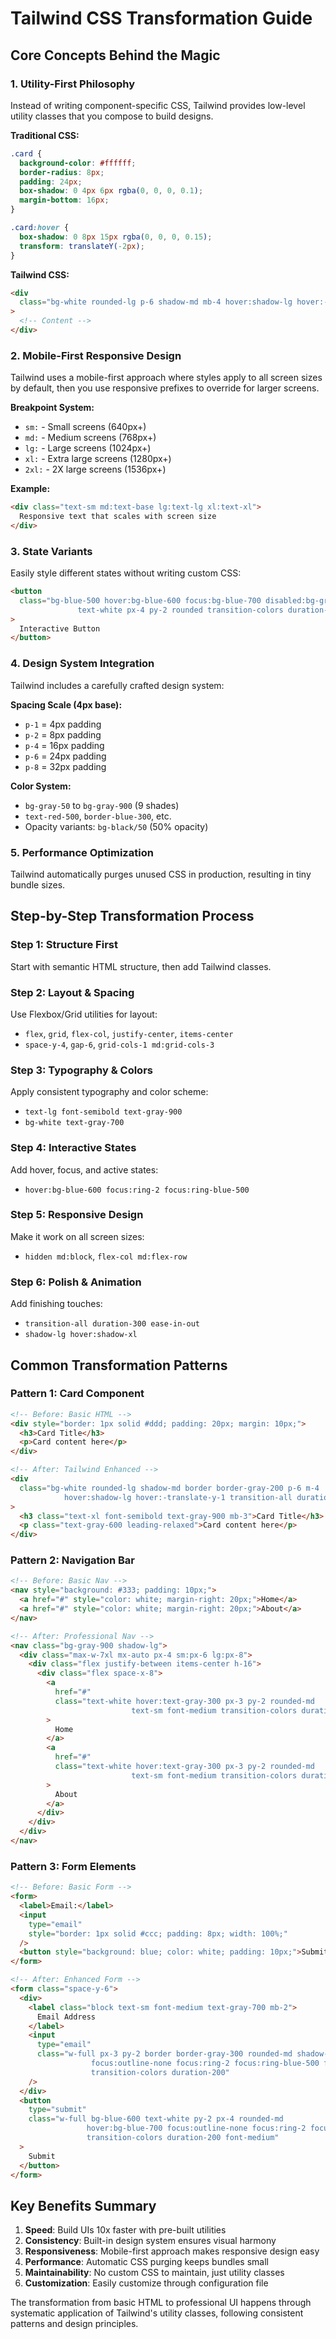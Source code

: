 # Tailwind CSS Transformation Guide

## Core Concepts Behind the Magic

### 1. **Utility-First Philosophy**

Instead of writing component-specific CSS, Tailwind provides low-level utility classes that you compose to build designs.

**Traditional CSS:**

```css
.card {
  background-color: #ffffff;
  border-radius: 8px;
  padding: 24px;
  box-shadow: 0 4px 6px rgba(0, 0, 0, 0.1);
  margin-bottom: 16px;
}

.card:hover {
  box-shadow: 0 8px 15px rgba(0, 0, 0, 0.15);
  transform: translateY(-2px);
}
```

**Tailwind CSS:**

```html
<div
  class="bg-white rounded-lg p-6 shadow-md mb-4 hover:shadow-lg hover:-translate-y-1 transition-all duration-300"
>
  <!-- Content -->
</div>
```

### 2. **Mobile-First Responsive Design**

Tailwind uses a mobile-first approach where styles apply to all screen sizes by default, then you use responsive prefixes to override for larger screens.

**Breakpoint System:**

- `sm:` - Small screens (640px+)
- `md:` - Medium screens (768px+)
- `lg:` - Large screens (1024px+)
- `xl:` - Extra large screens (1280px+)
- `2xl:` - 2X large screens (1536px+)

**Example:**

```html
<div class="text-sm md:text-base lg:text-lg xl:text-xl">
  Responsive text that scales with screen size
</div>
```

### 3. **State Variants**

Easily style different states without writing custom CSS:

```html
<button
  class="bg-blue-500 hover:bg-blue-600 focus:bg-blue-700 disabled:bg-gray-300 
               text-white px-4 py-2 rounded transition-colors duration-200"
>
  Interactive Button
</button>
```

### 4. **Design System Integration**

Tailwind includes a carefully crafted design system:

**Spacing Scale (4px base):**

- `p-1` = 4px padding
- `p-2` = 8px padding
- `p-4` = 16px padding
- `p-6` = 24px padding
- `p-8` = 32px padding

**Color System:**

- `bg-gray-50` to `bg-gray-900` (9 shades)
- `text-red-500`, `border-blue-300`, etc.
- Opacity variants: `bg-black/50` (50% opacity)

### 5. **Performance Optimization**

Tailwind automatically purges unused CSS in production, resulting in tiny bundle sizes.

## Step-by-Step Transformation Process

### Step 1: Structure First

Start with semantic HTML structure, then add Tailwind classes.

### Step 2: Layout & Spacing

Use Flexbox/Grid utilities for layout:

- `flex`, `grid`, `flex-col`, `justify-center`, `items-center`
- `space-y-4`, `gap-6`, `grid-cols-1 md:grid-cols-3`

### Step 3: Typography & Colors

Apply consistent typography and color scheme:

- `text-lg font-semibold text-gray-900`
- `bg-white text-gray-700`

### Step 4: Interactive States

Add hover, focus, and active states:

- `hover:bg-blue-600 focus:ring-2 focus:ring-blue-500`

### Step 5: Responsive Design

Make it work on all screen sizes:

- `hidden md:block`, `flex-col md:flex-row`

### Step 6: Polish & Animation

Add finishing touches:

- `transition-all duration-300 ease-in-out`
- `shadow-lg hover:shadow-xl`

## Common Transformation Patterns

### Pattern 1: Card Component

```html
<!-- Before: Basic HTML -->
<div style="border: 1px solid #ddd; padding: 20px; margin: 10px;">
  <h3>Card Title</h3>
  <p>Card content here</p>
</div>

<!-- After: Tailwind Enhanced -->
<div
  class="bg-white rounded-lg shadow-md border border-gray-200 p-6 m-4 
            hover:shadow-lg hover:-translate-y-1 transition-all duration-300"
>
  <h3 class="text-xl font-semibold text-gray-900 mb-3">Card Title</h3>
  <p class="text-gray-600 leading-relaxed">Card content here</p>
</div>
```

### Pattern 2: Navigation Bar

```html
<!-- Before: Basic Nav -->
<nav style="background: #333; padding: 10px;">
  <a href="#" style="color: white; margin-right: 20px;">Home</a>
  <a href="#" style="color: white; margin-right: 20px;">About</a>
</nav>

<!-- After: Professional Nav -->
<nav class="bg-gray-900 shadow-lg">
  <div class="max-w-7xl mx-auto px-4 sm:px-6 lg:px-8">
    <div class="flex justify-between items-center h-16">
      <div class="flex space-x-8">
        <a
          href="#"
          class="text-white hover:text-gray-300 px-3 py-2 rounded-md 
                           text-sm font-medium transition-colors duration-200"
        >
          Home
        </a>
        <a
          href="#"
          class="text-white hover:text-gray-300 px-3 py-2 rounded-md 
                           text-sm font-medium transition-colors duration-200"
        >
          About
        </a>
      </div>
    </div>
  </div>
</nav>
```

### Pattern 3: Form Elements

```html
<!-- Before: Basic Form -->
<form>
  <label>Email:</label>
  <input
    type="email"
    style="border: 1px solid #ccc; padding: 8px; width: 100%;"
  />
  <button style="background: blue; color: white; padding: 10px;">Submit</button>
</form>

<!-- After: Enhanced Form -->
<form class="space-y-6">
  <div>
    <label class="block text-sm font-medium text-gray-700 mb-2">
      Email Address
    </label>
    <input
      type="email"
      class="w-full px-3 py-2 border border-gray-300 rounded-md shadow-sm 
                  focus:outline-none focus:ring-2 focus:ring-blue-500 focus:border-blue-500
                  transition-colors duration-200"
    />
  </div>
  <button
    type="submit"
    class="w-full bg-blue-600 text-white py-2 px-4 rounded-md 
                 hover:bg-blue-700 focus:outline-none focus:ring-2 focus:ring-blue-500 
                 transition-colors duration-200 font-medium"
  >
    Submit
  </button>
</form>
```

## Key Benefits Summary

1. **Speed**: Build UIs 10x faster with pre-built utilities
2. **Consistency**: Built-in design system ensures visual harmony
3. **Responsiveness**: Mobile-first approach makes responsive design easy
4. **Performance**: Automatic CSS purging keeps bundles small
5. **Maintainability**: No custom CSS to maintain, just utility classes
6. **Customization**: Easily customize through configuration file

The transformation from basic HTML to professional UI happens through systematic application of Tailwind's utility classes, following consistent patterns and design principles.
